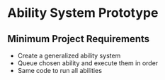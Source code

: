 # Ability System Prototype
## Minimum Project Requirements
- Create a generalized ability system
- Queue chosen ability and execute them in order
- Same code to run all abilities 